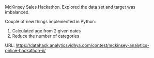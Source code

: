 McKinsey Sales Hackathon. Explored the data set and target was imbalanced. 

Couple of new things implemented in Python: 
1. Calculated age from 2 given dates
2. Reduce the number of categories

URL: https://datahack.analyticsvidhya.com/contest/mckinsey-analytics-online-hackathon-ii/
